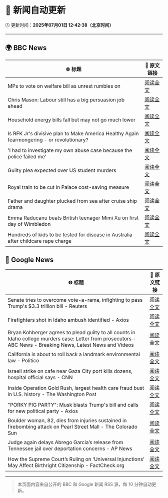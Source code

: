# 🧠 新闻自动更新

🕒 更新时间：**2025年07月01日 12:42:38（北京时间）**

---

## 🌍 BBC News

| 🌐 标题 | 🔗 原文链接 |
|--------|-------------|
| MPs to vote on welfare bill as unrest rumbles on | [阅读全文](https://www.bbc.com/news/articles/c62889vm3nno) |
| Chris Mason: Labour still has a big persuasion job ahead | [阅读全文](https://www.bbc.com/news/articles/czjkkmdv33mo) |
| Household energy bills fall but may not go much lower | [阅读全文](https://www.bbc.com/news/articles/c79q8g7q283o) |
| Is RFK Jr's divisive plan to Make America Healthy Again fearmongering - or revolutionary? | [阅读全文](https://www.bbc.com/news/articles/ceq7jx3dlj9o) |
| 'I had to investigate my own abuse case because the police failed me' | [阅读全文](https://www.bbc.com/news/articles/cj0mzmqvp6zo) |
| Guilty plea expected over US student murders | [阅读全文](https://www.bbc.com/news/articles/c3r994xvj42o) |
| Royal train to be cut in Palace cost-saving measure | [阅读全文](https://www.bbc.com/news/articles/ce377nr5r43o) |
| Father and daughter plucked from sea after cruise ship drama | [阅读全文](https://www.bbc.com/news/articles/c6288v6j4y0o) |
| Emma Raducanu beats British teenager Mimi Xu on first day of Wimbledon | [阅读全文](https://www.bbc.com/sport/tennis/articles/cq8zzyw99jdo) |
| Hundreds of kids to be tested for disease in Australia after childcare rape charge | [阅读全文](https://www.bbc.com/news/articles/cg4rr2g3072o) |

## 📰 Google News

| 🌐 标题 | 🔗 原文链接 |
|--------|-------------|
| Senate tries to overcome vote-a-rama, infighting to pass Trump's $3.3 trillion bill - Reuters | [阅读全文](https://news.google.com/rss/articles/CBMizgFBVV95cUxPN0IwYUdBd0p2bERMS25LZ3pSaHg3cjVEUnpFMlpHU09CNGpOelJoUFd5SnMyT3BWUEVsWnp0UHdaMFRUbXZWcnFnSTREU3VyQ1c4SnhCdlhGNjhtd0V4YVEySlNiMHJPVVFxa1RxeTZZNl96RGRWN1lieHk0NXpHRndZNnNSSnlIOEVER3lWTXpxNzJGbGV5N0ZJRVJtdlRvSF9HcFpYYW1VMnlOenJ0R1Mxc3lRaXRWU3dYODQ2MzZGSzNETDM0dDhEaEdrUQ?oc=5) |
| Firefighters shot in Idaho ambush identified - Axios | [阅读全文](https://news.google.com/rss/articles/CBMihAFBVV95cUxQeTRqLW85SDd3LXlXTTZvWHpIZXZ6RkR3aU5rd2FlTndzUzNJY0NncHF4Y3RJckFoalF3Ulc4eUNJeEFHdTQzQWl3c2FvMTVlRW4wLXk2WC04S1RWbmJRbVk4LUI2YVhjLVEwYUpMeTJtLVNqeE14THJtRGo3TEJxeC1EWUk?oc=5) |
| Bryan Kohberger agrees to plead guilty to all counts in Idaho college murders case: Letter from prosecutors - ABC News - Breaking News, Latest News and Videos | [阅读全文](https://news.google.com/rss/articles/CBMipAFBVV95cUxNV3VDWUtndHotelNEaXRmcnZ0UGM3dDNFclF2eVJrdTQyVXVZR0NYNHdEMlR3MXVUY0tJeVhZLVBwWVpydlMxUnhCbHNwT2l0Y0doYnliTGdsUUNZazVtZjFlMTVqY1hKS0QySUF3aXQyWWhXdnZ3b2xpZFZzNXZadGFldGJKXzFXNGR2WlE4WXdrUXBpSWVZbFlpUEJySGhRdHVqSg?oc=5) |
| California is about to roll back a landmark environmental law - Politico | [阅读全文](https://news.google.com/rss/articles/CBMinAFBVV95cUxNUXVQWmVheEI1ajRzdjFrWERMQzNBNncwM2ZqUDdUU2EwejFFem5SRmt0X2ZEaXg2LWlUYWlrYkNDbHpVc1prYm5FTWUyVXFTNTNTaFZldnplZ0RtU3VsYkFQa0F3ZmJfeDgtdTNBUFlieDA2R2JuMXd3UWVMZ0Vja2hObTAyQWNrMzlidmFGbFJUc19UaW5oNC00N2o?oc=5) |
| Israeli strike on cafe near Gaza City port kills dozens, hospital official says - CNN | [阅读全文](https://news.google.com/rss/articles/CBMiigFBVV95cUxQMm95LURNNTFZalI4cVp2dENWbEFnYmZyeHF1SlRQclNIbHRLRXB0NEZUNWZaWFo4aDkwNFp5eXZ5c0trVUJtZW4tYXowWXE1cHJkVFdCZ1YxX1hZcU5HQnNmbHF0aVNUUVY3LUxhNkFXbGZ6WkY5RUE5d0VyVU5lcjUwQ09tSE1WZGfSAY8BQVVfeXFMTWVELVJwc0MtYmpjRFQ4VmR0QUdVZmpLWUhBUTUxMTJ3TVp0aVNCdTkxV3ZxSUd2c3dWZDVJVnRCY2tEWlFMZHpHYjlRTWdyRC1CcGtNaXdtSmRSdDlRdDlPR3oweVdqVDNjcnZYLV9sVmhGbC1NSm1aY2NiTVlCbERkeW9RdHpmTGgtaUxIZWs?oc=5) |
| Inside Operation Gold Rush, largest health care fraud bust in U.S. history - The Washington Post | [阅读全文](https://news.google.com/rss/articles/CBMimgFBVV95cUxQZWZCVXc3aEtTX28zRXcwUlNSRHVQMndPRmV0Z3pxSGNQcTBGamhKWVdZYk1WT2FIVTVyM0RQVHhJX1E5VkNMVm5vc1h4am95aF9ndFM3U0htbnZJb1JORkZiSE80bGZaZDY5ZklHVXN6aHhRaUlJWm45UHNZdFludGZpQmd4NGwtTWVSVWFPYV9yRlhVcHhLSXJn?oc=5) |
| "PORKY PIG PARTY": Musk blasts Trump's bill and calls for new political party - Axios | [阅读全文](https://news.google.com/rss/articles/CBMiigFBVV95cUxQd21ha2RwLUItdE8wbkkwRmNLZ1A2a25Ba3NTVXFRYzM4SzJNTWgwUUJJNHNjOWd4VFpmVlhIZ3RtblF2QmtlLWZCN0R2V2p2YnY4Mk5WdXhGRnlPRldkWV9ZVzNtSEFTT3N5OXRILVQ5WkpGbnQzWXNQZHJUeWFWbTRNWktKOXlzdnc?oc=5) |
| Boulder woman, 82, dies from injuries sustained in firebombing attack on Pearl Street Mall - The Colorado Sun | [阅读全文](https://news.google.com/rss/articles/CBMiggFBVV95cUxNNVJ4NnBvNzE3YUllXzd2U0hLYkNLbDdjUTI4dFc1SUl4RUg3Z3J2b3VzRnJFUUdIQnd3c2V5Ym5zaGt3YnJJNl9BSkxmeFRuYmFjWXh4THIxeTJMclBMU0FyRWxQOGhTMHBnYTlLdEYxTG1EdnZkSjZBR2FYZFIwbjRn?oc=5) |
| Judge again delays Abrego Garcia’s release from Tennessee jail over deportation concerns - AP News | [阅读全文](https://news.google.com/rss/articles/CBMipgFBVV95cUxQblFhYVNOd1dCb1FDVjQ4ZnI3WjhSY2lKdkdmLWRDdV90aGhPUEtwNDQxNFZiY2pZaDh3NVRvUzJHNmpkaFMxLTlDRXdVazBFOTJ6QmZYblRoSGZCMjl1QzYwTHdXaFdKWHF0d29ZY2EwUldzVDh6a043SmJBZzRGd2d5WEttTW5jME1PYlFfbVV0V2VHU1hmNklDYlEzWERoNDR3Vkln?oc=5) |
| How the Supreme Court’s Ruling on ‘Universal Injunctions’ May Affect Birthright Citizenship - FactCheck.org | [阅读全文](https://news.google.com/rss/articles/CBMiwAFBVV95cUxQSGhYQ2V6anEzYVdOekRsZmRta0hncnNWYS16RERzUUJUdjVSdDh3UUlhVUFxeVJWSkNQbFZNN3ZmOHF0cExtVkJrTTlkUkc5T3pEX1g5QjlGaDBrNV8tcVIzazl4M2RSUXh6WlctekdsUm5jWFptd2h0NGNhdUh3RElKWFVRTktVV0l3dG9uTmt5dzdpZ0xfMUg5aW9YUGlsQ3JMc05kQlNPa0dLT0xtSVJ1Sl9lZy1nd05GcjI5VW4?oc=5) |

---
> 本页面内容来自公开的 BBC 和 Google 新闻 RSS 源，每 10 分钟自动更新。